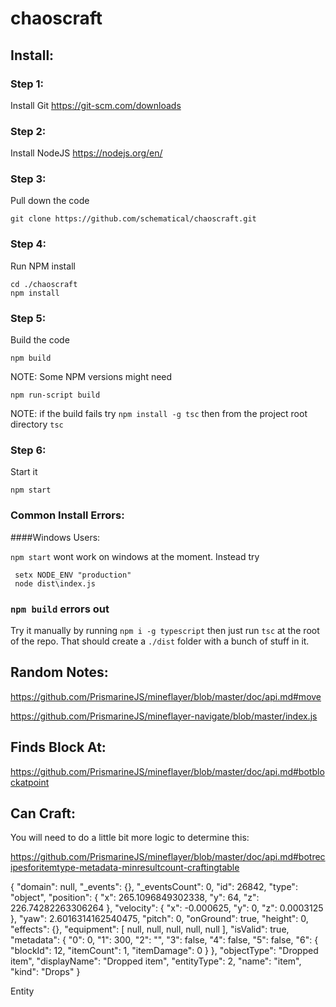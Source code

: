 # chaoscraft


## Install:

### Step 1:
Install Git
https://git-scm.com/downloads


### Step 2:
Install NodeJS
https://nodejs.org/en/

### Step 3:
Pull down the code
```
git clone https://github.com/schematical/chaoscraft.git
```

### Step 4:
Run NPM install
```
cd ./chaoscraft
npm install
```

### Step 5:
Build the code
```
npm build
```
NOTE: Some NPM versions might need
```
npm run-script build
```

NOTE: if the build fails try
```npm install -g tsc```
then from the project root directory
```tsc```

### Step 6:
Start it
```
npm start
```




### Common Install Errors:


####Windows Users:

`npm start` wont work on windows at the moment.
Instead try
```
 setx NODE_ENV "production"
 node dist\index.js
```

### `npm build` errors out

Try it manually by running `npm i -g typescript` then just run `tsc` at the root of the repo. That should create a `./dist` folder with a bunch of stuff in it.




## Random Notes:

https://github.com/PrismarineJS/mineflayer/blob/master/doc/api.md#move

https://github.com/PrismarineJS/mineflayer-navigate/blob/master/index.js


## Finds Block At:
https://github.com/PrismarineJS/mineflayer/blob/master/doc/api.md#botblockatpoint


## Can Craft:
You will need to do a little bit more logic to determine this:

https://github.com/PrismarineJS/mineflayer/blob/master/doc/api.md#botrecipesforitemtype-metadata-minresultcount-craftingtable




{
  "domain": null,
  "_events": {},
  "_eventsCount": 0,
  "id": 26842,
  "type": "object",
  "position": {
    "x": 265.1096849302338,
    "y": 64,
    "z": 226.74282263306264
  },
  "velocity": {
    "x": -0.000625,
    "y": 0,
    "z": 0.0003125
  },
  "yaw": 2.6016314162540475,
  "pitch": 0,
  "onGround": true,
  "height": 0,
  "effects": {},
  "equipment": [
    null,
    null,
    null,
    null,
    null
  ],
  "isValid": true,
  "metadata": {
    "0": 0,
    "1": 300,
    "2": "",
    "3": false,
    "4": false,
    "5": false,
    "6": {
      "blockId": 12,
      "itemCount": 1,
      "itemDamage": 0
    }
  },
  "objectType": "Dropped item",
  "displayName": "Dropped item",
  "entityType": 2,
  "name": "item",
  "kind": "Drops"
}












Entity